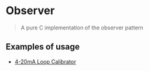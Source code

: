 # Observer
> A pure C implementation of the observer pattern

## Examples of usage
* [4-20mA Loop Calibrator](https://github.com/yet-another-gauge/4-20mA-Loop-Calibrator)
